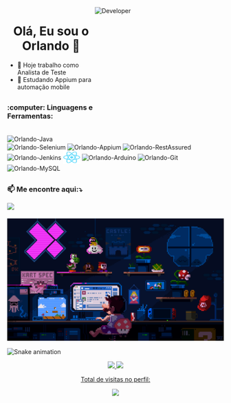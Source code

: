 <img src="https://ariagroup.io/wp-content/uploads/2020/06/automation-1-2.png" width="300" height="300" align="right" alt="Developer">
                                    
<h1 align="center">Olá, Eu sou o Orlando 👋</h1>

- 🔭 Hoje trabalho como Analista de Teste
- 🌱 Estudando Appium para automação mobile

##
</p>
<h3 align="left">:computer: Linguagens e Ferramentas:</h3>
<p align="left">
<div style="display: inline_block"><br>
  <img align="center" alt="Orlando-Java" height="30" width="40" src="https://cdn.jsdelivr.net/gh/devicons/devicon/icons/java/java-original.svg">
  <img align="center" alt="Orlando-Selenium" height="30" width="40" src="https://raw.githubusercontent.com/detain/svg-logos/780f25886640cef088af994181646db2f6b1a3f8/svg/selenium-logo.svg">
  <img align="center" alt="Orlando-Appium" height="30" width="40" src="https://cdn.worldvectorlogo.com/logos/appium.svg">
  <img align="center" alt="Orlando-RestAssured" height="30" width="40" src="https://www.entrofi.net/wp-content/uploads/2020/01/rest-assured-logo.png">
  <img align="center" alt="Orlando-Jenkins" height="30" width="40" src="https://cdn.jsdelivr.net/gh/devicons/devicon/icons/jenkins/jenkins-original.svg">
  <img align="center" alt="Orlando-React" height="30" width="40" src="https://raw.githubusercontent.com/devicons/devicon/master/icons/react/react-original.svg">
  <img align="center" alt="Orlando-Arduino" height="30" width="40" src="https://camo.githubusercontent.com/b3a1cdd20d0f308634ddd4598cdaa729c2d77047f51e66fa7206b9b4bac94c23/68747470733a2f2f63646e2e776f726c64766563746f726c6f676f2e636f6d2f6c6f676f732f61726475696e6f2d312e737667">
  <img name="git" align="center" alt="Orlando-Git" height="30" width="40" src="https://cdn.jsdelivr.net/gh/devicons/devicon/icons/git/git-original.svg">
  <img align="center" alt="Orlando-MySQL" height="30" width="40" src="https://cdn.jsdelivr.net/gh/devicons/devicon/icons/mysql/mysql-original.svg">
</div>

##
  <h3 align="left">📫 Me encontre aqui:⤵</h3>
<div> 
  <a href="https://www.linkedin.com/in/orlando07junior/" target="_blank"><img src="https://img.shields.io/badge/-LinkedIn-%230077B5?style=for-the-badge&logo=linkedin&logoColor=white" target="_blank"></a> 
</div>

<br/>

<img src="https://github.com/orlando-dev/orlando-dev/blob/main/img/mario.gif"/>

![Snake animation](https://github.com/orlando-dev/orlando-dev/blob/output/github-contribution-grid-snake.svg)

<div align="center">
  <a href="https://github.com/orlando-dev">
  <img height="180em" src="https://github-readme-stats.vercel.app/api?username=orlando-dev&show_icons=true&theme=midnight-purple&include_all_commits=true&count_private=true"/>
  <img height="180em" src="https://github-readme-stats.vercel.app/api/top-langs/?username=orlando-dev&layout=compact&langs_count=7&theme=midnight-purple"/>
</div>
 
<div align="center">
  <p>Total de visitas no perfil:</p>
  <p>
    <img src="https://profile-counter.glitch.me/orlando-dev/count.svg"/>
  </p>
</div>
